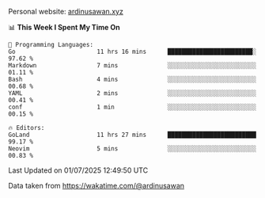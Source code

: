 Personal website: [ardinusawan.xyz](https://ardinusawan.xyz)

<!--START_SECTION:waka-->
📊 **This Week I Spent My Time On** 

```text
💬 Programming Languages: 
Go                       11 hrs 16 mins      ████████████████████████░   97.62 % 
Markdown                 7 mins              ░░░░░░░░░░░░░░░░░░░░░░░░░   01.11 % 
Bash                     4 mins              ░░░░░░░░░░░░░░░░░░░░░░░░░   00.68 % 
YAML                     2 mins              ░░░░░░░░░░░░░░░░░░░░░░░░░   00.41 % 
conf                     1 min               ░░░░░░░░░░░░░░░░░░░░░░░░░   00.15 % 

🔥 Editors: 
GoLand                   11 hrs 27 mins      █████████████████████████   99.17 % 
Neovim                   5 mins              ░░░░░░░░░░░░░░░░░░░░░░░░░   00.83 % 
```


 Last Updated on 01/07/2025 12:49:50 UTC
<!--END_SECTION:waka-->
Data taken from https://wakatime.com/@ardinusawan
